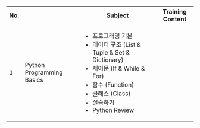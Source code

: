 <table>
	<tr>
		<th align="center">No.<th>
		<th>Subject</th>
		<th>Training Content</th>
	</tr>
	<tr>
		<td>1</td>
		<td>Python Programming Basics</td>
		<td>
			<ul>
				<li>프로그래밍 기본</li>
				<li>데이터 구조 (List & Tuple & Set & Dictionary)</li>
				<li>제어문 (If & While & For)</li>
				<li>함수 (Function)</li>		
				<li>클래스 (Class)</li>
				<li>실습하기</li>
				<li>Python Review</li>
			</ul>
		</td>
	</tr>
